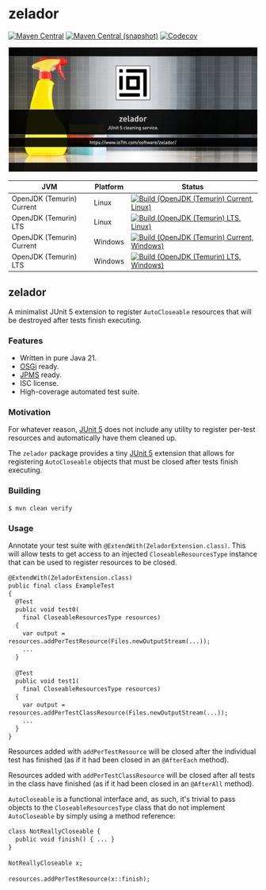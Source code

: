zelador
===

[![Maven Central](https://img.shields.io/maven-central/v/com.io7m.zelador/com.io7m.zelador.svg?style=flat-square)](http://search.maven.org/#search%7Cga%7C1%7Cg%3A%22com.io7m.zelador%22)
[![Maven Central (snapshot)](https://img.shields.io/nexus/s/com.io7m.zelador/com.io7m.zelador?server=https%3A%2F%2Fs01.oss.sonatype.org&style=flat-square)](https://s01.oss.sonatype.org/content/repositories/snapshots/com/io7m/zelador/)
[![Codecov](https://img.shields.io/codecov/c/github/io7m-com/zelador.svg?style=flat-square)](https://codecov.io/gh/io7m-com/zelador)

![com.io7m.zelador](./src/site/resources/zelador.jpg?raw=true)

| JVM | Platform | Status |
|-----|----------|--------|
| OpenJDK (Temurin) Current | Linux | [![Build (OpenJDK (Temurin) Current, Linux)](https://img.shields.io/github/actions/workflow/status/io7m-com/zelador/main.linux.temurin.current.yml)](https://www.github.com/io7m-com/zelador/actions?query=workflow%3Amain.linux.temurin.current)|
| OpenJDK (Temurin) LTS | Linux | [![Build (OpenJDK (Temurin) LTS, Linux)](https://img.shields.io/github/actions/workflow/status/io7m-com/zelador/main.linux.temurin.lts.yml)](https://www.github.com/io7m-com/zelador/actions?query=workflow%3Amain.linux.temurin.lts)|
| OpenJDK (Temurin) Current | Windows | [![Build (OpenJDK (Temurin) Current, Windows)](https://img.shields.io/github/actions/workflow/status/io7m-com/zelador/main.windows.temurin.current.yml)](https://www.github.com/io7m-com/zelador/actions?query=workflow%3Amain.windows.temurin.current)|
| OpenJDK (Temurin) LTS | Windows | [![Build (OpenJDK (Temurin) LTS, Windows)](https://img.shields.io/github/actions/workflow/status/io7m-com/zelador/main.windows.temurin.lts.yml)](https://www.github.com/io7m-com/zelador/actions?query=workflow%3Amain.windows.temurin.lts)|

## zelador

A minimalist JUnit 5 extension to register `AutoCloseable` resources that
will be destroyed after tests finish executing.

### Features

  * Written in pure Java 21.
  * [OSGi](https://www.osgi.org/) ready.
  * [JPMS](https://en.wikipedia.org/wiki/Java_Platform_Module_System) ready.
  * ISC license.
  * High-coverage automated test suite.

### Motivation

For whatever reason, [JUnit 5](https://junit.org/junit5/) does not include
any utility to register per-test resources and automatically have them
cleaned up.

The `zelador` package provides a tiny [JUnit 5](https://junit.org/junit5/)
extension that allows for registering `AutoCloseable` objects that must be
closed after tests finish executing.

### Building

```
$ mvn clean verify
```

### Usage

Annotate your test suite with `@ExtendWith(ZeladorExtension.class)`. This
will allow tests to get access to an injected `CloseableResourcesType`
instance that can be used to register resources to be closed.

```
@ExtendWith(ZeladorExtension.class)
public final class ExampleTest
{
  @Test
  public void test0(
    final CloseableResourcesType resources)
  {
    var output = resources.addPerTestResource(Files.newOutputStream(...));
    ...
  }

  @Test
  public void test1(
    final CloseableResourcesType resources)
  {
    var output = resources.addPerTestClassResource(Files.newOutputStream(...));
    ...
  }
}
```

Resources added with `addPerTestResource` will be closed after the individual
test has finished (as if it had been closed in an `@AfterEach` method).

Resources added with `addPerTestClassResource` will be closed after all tests 
in the class have finished (as if it had been closed in an `@AfterAll` method).

`AutoCloseable` is a functional interface and, as such, it's trivial to pass
objects to the `CloseableResourcesType` class that do not implement
`AutoCloseable` by simply using a method reference:

```
class NotReallyCloseable {
  public void finish() { ... }
}

NotReallyCloseable x;

resources.addPerTestResource(x::finish);
```


